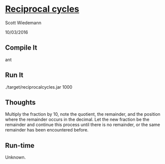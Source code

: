 # [Reciprocal cycles](http://projecteuler.net/problem=26)
Scott Wiedemann

10/03/2016

## Compile It
ant


## Run It
./target/reciprocalcycles.jar 1000

## Thoughts
Multiply the fraction by 10, note the quotient, the remainder, and the position where the remainder occurs in the decimal.  Let the new fraction be the remainder and continue this process until there is no remainder, or the same remainder has been encountered before.

## Run-time
Unknown.
